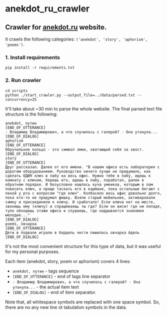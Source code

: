# anekdot_ru_crawler
## Crawler for [anekdot.ru](anekdot.ru) website.

It crawls the following categories:
`('anekdot', 'story', 'aphorism', 'poems')`.

### 1. Install requirements
```shell script
pip install -r requirements.txt
```

### 2. Run crawler
```shell script
cd scripts
python ./start_crawler.py --output_file=../data/parsed.txt --concurrency=25
```

It'll take about ~30 min to parse the whole website.
The final parsed text file structure is the following:

```text
anekdot, путин
[END_OF_UTTERANCE]
- Владимир Владимирович, а что случилось с галерой? - Она утонула...
[END_OF_DIALOG]
aphorism
[END_OF_UTTERANCE]
Обручальное кольцо - это символ змеи, хватающей себя за хвост.
[END_OF_DIALOG]
story
[END_OF_UTTERANCE]
Друг рассказал. Далее от его имени. "В нашем офисе есть лаборатория с дорогим оборудованием. Руководство ничего лучше не придумало, как сделать ОДИН ключ в лабу на весь офис. Нужно тебе в лабу, идешь к комнату с ключом, берешь его, идешь в лабу, поработал, далее в обратном порядке. И безусловно нашлась куча умников, которым в лом повесить ключ, а проще таскать его в кармане, пока остальные бегают с пеной у рта с вопросом "где ключ". Колбасило весь офис довольно долго, пока кто-то не придумал фишку. Взяли старый мобильник, активировали симку и присоединили к ключу. И сработало! Если ключа нет на месте, звонишь ему (ключу) и спрашиваешь ты где? Если он висит где ни попадя, тупо обходишь этажи офиса и слушаешь, где надрывается знакомая мелодия..."
[END_OF_DIALOG]
poems, овчарка
[END_OF_UTTERANCE]
Дети в подвале играли в бордель чести лишилась овчарка Адель
[END_OF_DIALOG]
```
It's not the most convenient structure for this type of data, but it was useful
for my personal purposes.

Each item (anekdot, story, poem or aphorism) covers 4 lines:
- `anekdot, путин` - tags sequence
- `[END_OF_UTTERANCE]` - end of tags line separator
- `- Владимир Владимирович, а что случилось с галерой? - Она утонула...` - the actual item text
- `[END_OF_DIALOG]` - end of item separator.

Note that, all whitespace symbols are replaced with one space symbol. So, there are no
any new line ot tabulation symbols in the data.